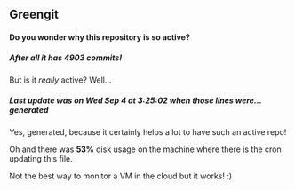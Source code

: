 ## Greengit

#### Do you wonder why this repository is so active?

##### After all it has 4903 commits!

But is it *really* active? Well...

##### Last update was on Wed Sep 4 at 3:25:02 when those lines were... generated

Yes, generated, because it certainly helps a lot to have such an active repo!

Oh and there was **53%** disk usage on the machine
where there is the cron updating this file.

Not the best way to monitor a VM in the cloud but it works! :)
